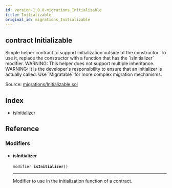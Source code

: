 ```yaml
---
id: version-1.0.0-migrations_Initializable
title: Initializable
original_id: migrations_Initializable
---
```


<div class="contract-doc"><div class="contract"><h2 class="contract-header"><span class="contract-kind">contract</span> Initializable</h2><p class="description">Simple helper contract to support initialization outside of the constructor. To use it, replace the constructor with a function that has the `isInitializer` modifier. WARNING: This helper does not support multiple inheritance. WARNING: It is the developer&#x27;s responsibility to ensure that an initializer is actually called. Use `Migratable` for more complex migration mechanisms.</p><div class="source">Source: <a href="https://github.com/zeppelinos/zos-lib/blob/v1.0.0/contracts/migrations/Initializable.sol" target="_blank">migrations/Initializable.sol</a></div></div><div class="index"><h2>Index</h2><ul><li><a href="migrations_Initializable.html#isInitializer">isInitializer</a></li></ul></div><div class="reference"><h2>Reference</h2><div class="modifiers"><h3>Modifiers</h3><ul><li><div class="item modifier"><span id="isInitializer" class="anchor-marker"></span><h4 class="name">isInitializer</h4><div class="body"><code class="signature">modifier <strong>isInitializer</strong><span>() </span></code><hr/><div class="description"><p>Modifier to use in the initialization function of a contract.</p></div></div></div></li></ul></div></div></div>
